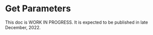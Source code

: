 # Get Parameters

This doc is WORK IN PROGRESS. It is expected to be published in late December, 2022.
